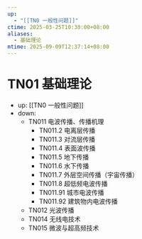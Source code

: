 ```yaml
---
up:
  - "[[TN0 一般性问题]]"
ctime: 2025-03-25T10:30:00+08:00
aliases:
  - 基础理论
mtime: 2025-09-09T12:37:14+08:00
---
```


# TN01 基础理论

- up: [[TN0 一般性问题]]
- down:	
	- TN011 电波传播、传播机理
		- TN011.2 电离层传播
		- TN011.3 对流层传播
		- TN011.4 表面波传播
		- TN011.5 地下传播
		- TN011.6 水下传播
		- TN011.7 外层空间传播（宇宙传播）
		- TN011.8 超低频电波传播
		- TN011.91 城市电波传播
		- TN011.92 建筑物内电波传播
	- TN012 光波传播
	- TN014 无线电技术
	- TN015 微波与超高频技术
	
